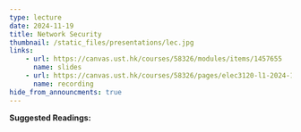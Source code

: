 ```yaml
---
type: lecture
date: 2024-11-19
title: Network Security
thumbnail: /static_files/presentations/lec.jpg
links: 
    - url: https://canvas.ust.hk/courses/58326/modules/items/1457655
      name: slides
    - url: https://canvas.ust.hk/courses/58326/pages/elec3120-l1-2024-11-19-15-00
      name: recording   
hide_from_announcments: true
---
```

**Suggested Readings:**

